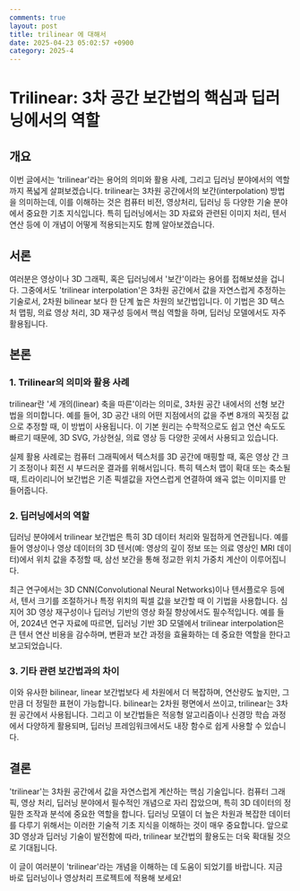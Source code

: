 ```yaml
---
comments: true
layout: post
title: trilinear 에 대해서
date: 2025-04-23 05:02:57 +0900
category: 2025-4
---
```


# Trilinear: 3차 공간 보간법의 핵심과 딥러닝에서의 역할

## 개요
이번 글에서는 'trilinear'라는 용어의 의미와 활용 사례, 그리고 딥러닝 분야에서의 역할까지 폭넓게 살펴보겠습니다. trilinear는 3차원 공간에서의 보간(interpolation) 방법을 의미하는데, 이를 이해하는 것은 컴퓨터 비전, 영상처리, 딥러닝 등 다양한 기술 분야에서 중요한 기초 지식입니다. 특히 딥러닝에서는 3D 자료와 관련된 이미지 처리, 텐서 연산 등에 이 개념이 어떻게 적용되는지도 함께 알아보겠습니다.

## 서론
여러분은 영상이나 3D 그래픽, 혹은 딥러닝에서 '보간'이라는 용어를 접해보셨을 겁니다. 그중에서도 'trilinear interpolation'은 3차원 공간에서 값을 자연스럽게 추정하는 기술로서, 2차원 bilinear 보다 한 단계 높은 차원의 보간법입니다. 이 기법은 3D 텍스처 맵핑, 의료 영상 처리, 3D 재구성 등에서 핵심 역할을 하며, 딥러닝 모델에서도 자주 활용됩니다.

## 본론

### 1. Trilinear의 의미와 활용 사례
trilinear란 '세 개의(linear) 축을 따른'이라는 의미로, 3차원 공간 내에서의 선형 보간법을 의미합니다. 예를 들어, 3D 공간 내의 어떤 지점에서의 값을 주변 8개의 꼭짓점 값으로 추정할 때, 이 방법이 사용됩니다. 이 기본 원리는 수학적으로도 쉽고 연산 속도도 빠르기 때문에, 3D SVG, 가상현실, 의료 영상 등 다양한 곳에서 사용되고 있습니다.

실제 활용 사례로는 컴퓨터 그래픽에서 텍스처를 3D 공간에 매핑할 때, 혹은 영상 간 크기 조정이나 회전 시 부드러운 결과를 위해서입니다. 특히 텍스처 맵이 확대 또는 축소될 때, 트라이리니어 보간법은 기존 픽셀값을 자연스럽게 연결하여 왜곡 없는 이미지를 만들어줍니다.

### 2. 딥러닝에서의 역할
딥러닝 분야에서 trilinear 보간법은 특히 3D 데이터 처리와 밀접하게 연관됩니다. 예를 들어 영상이나 영상 데이터의 3D 텐서(예: 영상의 깊이 정보 또는 의료 영상인 MRI 데이터)에서 위치 값을 추정할 때, 삼선 보간을 통해 정교한 위치 가중치 계산이 이루어집니다.

최근 연구에서는 3D CNN(Convolutional Neural Networks)이나 텐서플로우 등에서, 텐서 크기를 조절하거나 특정 위치의 픽셀 값을 보간할 때 이 기법을 사용합니다. 심지어 3D 영상 재구성이나 딥러닝 기반의 영상 화질 향상에서도 필수적입니다. 예를 들어, 2024년 연구 자료에 따르면, 딥러닝 기반 3D 모델에서 trilinear interpolation은 큰 텐서 연산 비용을 감수하며, 변환과 보간 과정을 효율화하는 데 중요한 역할을 한다고 보고되었습니다.

### 3. 기타 관련 보간법과의 차이
이와 유사한 bilinear, linear 보간법보다 세 차원에서 더 복잡하며, 연산량도 높지만, 그만큼 더 정밀한 표현이 가능합니다. bilinear는 2차원 평면에서 쓰이고, trilinear는 3차원 공간에서 사용됩니다. 그리고 이 보간법들은 적응형 알고리즘이나 신경망 학습 과정에서 다양하게 활용되며, 딥러닝 프레임워크에서도 내장 함수로 쉽게 사용할 수 있습니다.

## 결론
'trilinear'는 3차원 공간에서 값을 자연스럽게 계산하는 핵심 기술입니다. 컴퓨터 그래픽, 영상 처리, 딥러닝 분야에서 필수적인 개념으로 자리 잡았으며, 특히 3D 데이터의 정밀한 조작과 분석에 중요한 역할을 합니다. 딥러닝 모델이 더 높은 차원과 복잡한 데이터를 다루기 위해서는 이러한 기술적 기초 지식을 이해하는 것이 매우 중요합니다. 앞으로 3D 영상과 딥러닝 기술이 발전함에 따라, trilinear 보간법의 활용도는 더욱 확대될 것으로 기대됩니다.

이 글이 여러분이 'trilinear'라는 개념을 이해하는 데 도움이 되었기를 바랍니다. 지금 바로 딥러닝이나 영상처리 프로젝트에 적용해 보세요!